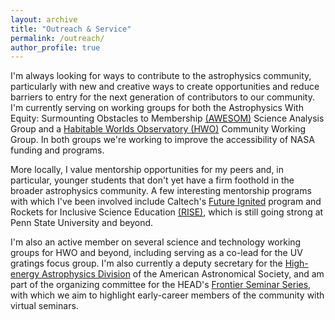 ```yaml
---
layout: archive
title: "Outreach & Service"
permalink: /outreach/
author_profile: true
---
```


I'm always looking for ways to contribute to the astrophysics community, particularly with new and creative ways to create opportunities and reduce barriers to entry for the next generation of contributors to our community. I'm currently serving on working groups for both the Astrophysics With Equity: Surmounting Obstacles to Membership [(AWESOM)](https://cor.gsfc.nasa.gov/sags/awesom.php) Science Analysis Group and a [Habitable Worlds Observatory (HWO)](https://science.nasa.gov/astrophysics/programs/habitable-worlds-observatory/start-tag/) Community Working Group. In both groups we're working to improve the accessibility of NASA funding and programs.

More locally, I value mentorship opportunities for my peers and, in particular, younger students that don't yet have a firm foothold in the broader astrophysics community. A few interesting mentorship programs with which I've been involved include Caltech's [Future Ignited](https://sfp.caltech.edu/diversity-programs/future-ignited/capp) program and Rockets for Inclusive Science Education [(RISE)](https://www.mcentaffergroup.psu.edu/science-outreach/), which is still going strong at Penn State University and beyond. 

I'm also an active member on several science and technology working groups for HWO and beyond, including serving as a co-lead for the UV gratings focus group. I'm also currently a deputy secretary for the [High-energy Astrophysics Division](https://head.aas.org/) of the American Astronomical Society, and am part of the organizing committee for the HEAD's [Frontier Seminar Series](https://head.aas.org/HEAD_Frontier_Seminars), with which we aim to highlight early-career members of the community with virtual seminars. 


